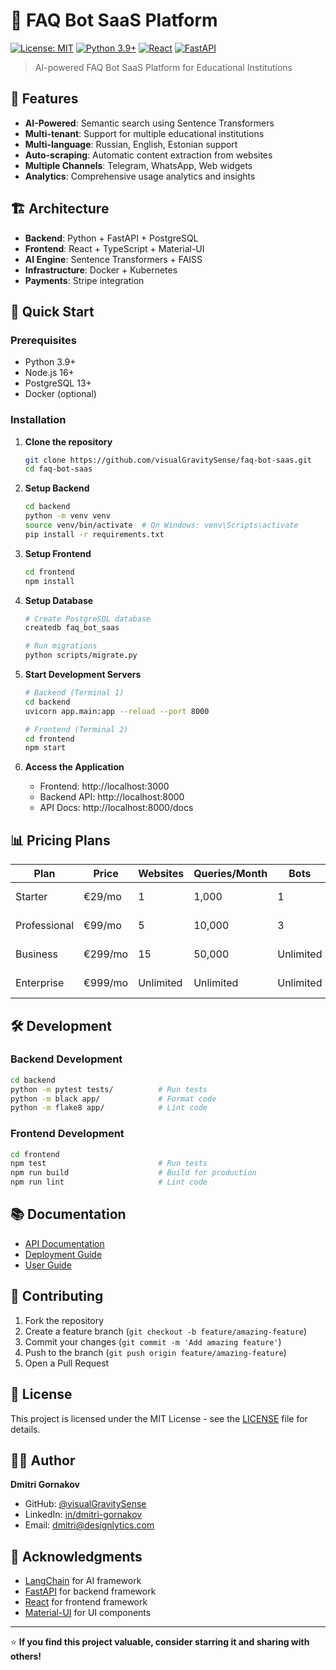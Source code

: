 # 🤖 FAQ Bot SaaS Platform

[![License: MIT](https://img.shields.io/badge/License-MIT-yellow.svg)](https://opensource.org/licenses/MIT)
[![Python 3.9+](https://img.shields.io/badge/python-3.9+-blue.svg)](https://www.python.org/downloads/)
[![React](https://img.shields.io/badge/React-18.0+-61DAFB.svg)](https://reactjs.org/)
[![FastAPI](https://img.shields.io/badge/FastAPI-0.68+-009688.svg)](https://fastapi.tiangolo.com/)

> AI-powered FAQ Bot SaaS Platform for Educational Institutions

## 🚀 Features

- **AI-Powered**: Semantic search using Sentence Transformers
- **Multi-tenant**: Support for multiple educational institutions
- **Multi-language**: Russian, English, Estonian support
- **Auto-scraping**: Automatic content extraction from websites
- **Multiple Channels**: Telegram, WhatsApp, Web widgets
- **Analytics**: Comprehensive usage analytics and insights

## 🏗️ Architecture

- **Backend**: Python + FastAPI + PostgreSQL
- **Frontend**: React + TypeScript + Material-UI
- **AI Engine**: Sentence Transformers + FAISS
- **Infrastructure**: Docker + Kubernetes
- **Payments**: Stripe integration

## 🚀 Quick Start

### Prerequisites

- Python 3.9+
- Node.js 16+
- PostgreSQL 13+
- Docker (optional)

### Installation

1. **Clone the repository**
   ```bash
   git clone https://github.com/visualGravitySense/faq-bot-saas.git
   cd faq-bot-saas
   ```

2. **Setup Backend**
   ```bash
   cd backend
   python -m venv venv
   source venv/bin/activate  # On Windows: venv\Scripts\activate
   pip install -r requirements.txt
   ```

3. **Setup Frontend**
   ```bash
   cd frontend
   npm install
   ```

4. **Setup Database**
   ```bash
   # Create PostgreSQL database
   createdb faq_bot_saas
   
   # Run migrations
   python scripts/migrate.py
   ```

5. **Start Development Servers**
   ```bash
   # Backend (Terminal 1)
   cd backend
   uvicorn app.main:app --reload --port 8000
   
   # Frontend (Terminal 2)
   cd frontend
   npm start
   ```

6. **Access the Application**
   - Frontend: http://localhost:3000
   - Backend API: http://localhost:8000
   - API Docs: http://localhost:8000/docs

## 📊 Pricing Plans

| Plan | Price | Websites | Queries/Month | Bots | Features |
|------|-------|----------|---------------|------|----------|
| Starter | €29/mo | 1 | 1,000 | 1 | Basic features |
| Professional | €99/mo | 5 | 10,000 | 3 | Advanced analytics |
| Business | €299/mo | 15 | 50,000 | Unlimited | White-label |
| Enterprise | €999/mo | Unlimited | Unlimited | Unlimited | Custom solutions |

## 🛠️ Development

### Backend Development

```bash
cd backend
python -m pytest tests/          # Run tests
python -m black app/             # Format code
python -m flake8 app/            # Lint code
```

### Frontend Development

```bash
cd frontend
npm test                         # Run tests
npm run build                    # Build for production
npm run lint                     # Lint code
```

## 📚 Documentation

- [API Documentation](docs/api/)
- [Deployment Guide](docs/deployment/)
- [User Guide](docs/user-guide/)

## 🤝 Contributing

1. Fork the repository
2. Create a feature branch (`git checkout -b feature/amazing-feature`)
3. Commit your changes (`git commit -m 'Add amazing feature'`)
4. Push to the branch (`git push origin feature/amazing-feature`)
5. Open a Pull Request

## 📄 License

This project is licensed under the MIT License - see the [LICENSE](LICENSE) file for details.

## 👨‍💻 Author

**Dmitri Gornakov**
- GitHub: [@visualGravitySense](https://github.com/visualGravitySense)
- LinkedIn: [in/dmitri-gornakov](https://linkedin.com/in/dmitri-gornakov)
- Email: dmitri@designlytics.com

## 🙏 Acknowledgments

- [LangChain](https://github.com/langchain-ai/langchain) for AI framework
- [FastAPI](https://fastapi.tiangolo.com/) for backend framework
- [React](https://reactjs.org/) for frontend framework
- [Material-UI](https://mui.com/) for UI components

---

⭐ **If you find this project valuable, consider starring it and sharing with others!**

